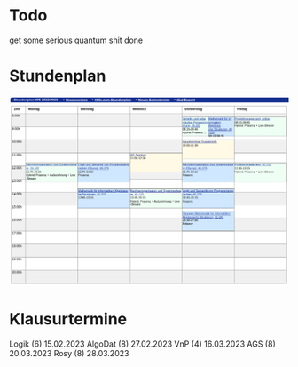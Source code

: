 # Todo
get some serious quantum shit done

# Stundenplan
![Stundenplan](stundenplan.png)

# Klausurtermine
Logik   (6) 15.02.2023
AlgoDat (8) 27.02.2023
VnP     (4) 16.03.2023
AGS     (8) 20.03.2023
Rosy    (8) 28.03.2023
